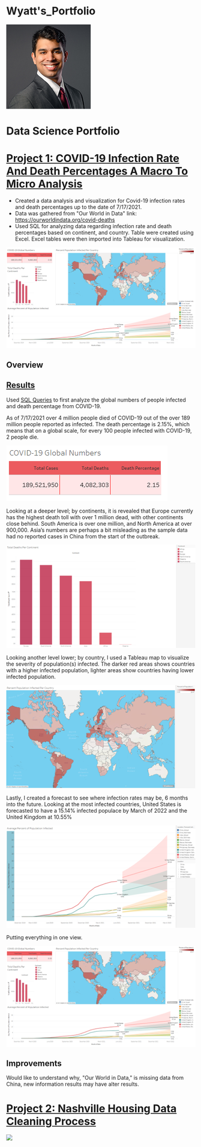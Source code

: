 # Wyatt's_Portfolio

![ ](images/SmallerProfile.png)

# Data Science Portfolio

# [Project 1: COVID-19 Infection Rate And Death Percentages A Macro To Micro Analysis](https://github.com/WyattAlexander-001/Covid_Analysis__Visual_Portfolio_Project_SQL)
* Created a data analysis and visualization for Covid-19 infection rates and death percentages up to the date of 7/17/2021.
* Data was gathered from "Our World in Data" link: https://ourworldindata.org/covid-deaths
* Used SQL for analyzing data regarding infection rate and death percentages based on continent, and country. Table were created using Excel. Excel tables were then imported into Tableau for visualization.

![ ](https://github.com/WyattAlexander-001/Covid_Analysis__Visual_Portfolio_Project_SQL/blob/main/COVID_19_Portfolio_Project_7-17-2021/Tableau_Images/Final%20Dash.PNG)

## Overview 



## [Results](https://public.tableau.com/app/profile/wyatt1368/viz/COVIDDeathAnalysisGlobalNumbersDashboard/Dashboard1)

Used [SQL Queries](https://github.com/WyattAlexander-001/Covid_Analysis__Visual_Portfolio_Project_SQL/blob/main/COVID_19_Portfolio_Project_7-17-2021/Covid-SQL.sql) to first analyze the global numbers of people infected and death percentage from COVID-19. 

As of 7/17/2021 over 4 million people died of COVID-19 out of the over 189 million people reported as infected. The death percentage is 2.15%, which means that on a global scale, for every 100 people infected with COVID-19, 2 people die.

![ ](https://github.com/WyattAlexander-001/Covid_Analysis__Visual_Portfolio_Project_SQL/blob/main/COVID_19_Portfolio_Project_7-17-2021/Tableau_Images/Covid_Global_Numbers.PNG)

Looking at a deeper level; by continents, it is revealed that Europe currently has the highest death toll with over 1 million dead, with other continents close behind. South America is over one million, and North America at over 900,000. Asia’s numbers are perhaps a bit misleading as the sample data had no reported cases in China from the start of the outbreak.

![ ](https://github.com/WyattAlexander-001/Wyatt_Portfolio/blob/main/images/Covid-19_Tableau_Images/Total_Deaths_Per_Continent.PNG)

Looking another level lower; by country, I used a Tableau map to visualize the severity of population(s) infected. The darker red areas shows countries with a higher infected population, lighter areas show countries having lower infected population.

![ ](https://github.com/WyattAlexander-001/Wyatt_Portfolio/blob/main/images/Covid-19_Tableau_Images/World_View.PNG)

Lastly, I created a forecast to see where infection rates may be, 6 months into the future. Looking at the most infected countries, United States is forecasted to have a 15.14% infected populace by March of 2022 and the United Kingdom at 10.55%

![ ](https://github.com/WyattAlexander-001/Wyatt_Portfolio/blob/main/images/Covid-19_Tableau_Images/Line_Chart.PNG)

Putting everything in one view.

![ ](https://github.com/WyattAlexander-001/Covid_Analysis__Visual_Portfolio_Project_SQL/blob/main/COVID_19_Portfolio_Project_7-17-2021/Tableau_Images/Final%20Dash.PNG)

## Improvements

Would like to understand why, "Our World in Data," is missing data from China, new information results may have alter results.

# [Project 2: Nashville Housing Data Cleaning Process](https://github.com/WyattAlexander-001/Nashville_Housing_Data_SQL_Cleaning)



![ ](images/url)
